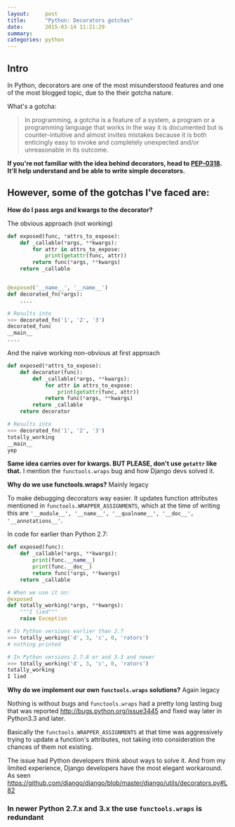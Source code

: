 ```yaml
---
layout:     post
title:      "Python: Decorators gotchas"
date:       2015-03-14 11:21:29
summary:
categories: python
---
```


## Intro

In Python, decorators are one of the most misunderstood features and one of the most blogged topic,
due to the their gotcha nature.


What's a gotcha:
> In programming, a gotcha is a feature of a system, a program or a programming language that works in the way it is
> documented but is counter-intuitive and almost invites mistakes because it is both enticingly easy to invoke and
> completely unexpected and/or unreasonable in its outcome.



**If you're not familiar with the idea behind decorators, head to [PEP-0318](https://www.python.org/dev/peps/pep-0318/).
It'll help understand and be able to write simple decorators.**


## However, some of the gotchas I've faced are:

**How do I pass args and kwargs to the decorator?**

The obvious approach (not working)

```python
def exposed(func, *attrs_to_expose):
    def _callable(*args, **kwargs):
        for attr in attrs_to_expose:
            print(getattr(func, attr))
        return func(*args, **kwargs)
    return _callable


@exposed('__name__', '__name__')
def decorated_fn(*args):
    ....

# Results into
>>> decorated_fn('1', '2', '3')
decorated_func
__main__
....
```

And the naive working non-obvious at first approach

```python
def exposed(*attrs_to_expose):
    def decorator(func):
        def _callable(*args, **kwargs):
            for attr in attrs_to_expose:
                print(getattr(func, attr))
            return func(*args, **kwargs)
        return _callable
    return decorator

# Results into
>>> decorated_fn('1', '2', '3')
totally_working
__main__
yep
```

**Same idea carries over for kwargs. BUT PLEASE, don't use `getattr` like that.** I mention the `functools.wraps` bug and how Django devs solved it.


**Why do we use functools.wraps?** Mainly legacy

To make debugging decorators way easier. It updates function attributes mentioned in `functools.WRAPPER_ASSIGNMENTS`, which at the time of writing this are `'__module__', '__name__', '__qualname__', '__doc__',
                       '__annotations__'`.


In code for earlier than Python 2.7:

```python
def exposed(func):
    def _callable(*args, **kwargs):
        print(func.__name__)
        print(func.__doc__)
        return func(*args, **kwargs)
    return _callable

# When we use it on:
@exposed
def totally_working(*args, **kwargs):
    """I lied"""
    raise Exception

# In Python versions earlier than 2.7
>>> totally_working('d', 3, 'c', 0, 'rators')
# nothing printed

# In Python versions 2.7.8 or and 3.3 and newer
>>> totally_working('d', 3, 'c', 0, 'rators')
totally_working
I lied
```

**Why do we implement our own `functools.wraps` solutions?** Again legacy

Nothing is without bugs and `functools.wraps` had a pretty long lasting bug that was reported http://bugs.python.org/issue3445 and fixed way later in Python3.3 and later.

Basically the `functools.WRAPPER_ASSIGNMENTS` at that time was aggressively trying to update a function's attributes, not taking into consideration the chances of them not existing.


The issue had Python developers think about ways to solve it. And from my limited experience, Django developers have the most elegant workaround. As seen https://github.com/django/django/blob/master/django/utils/decorators.py#L82


### In newer Python 2.7.x and 3.x the use `functools.wraps` is redundant
